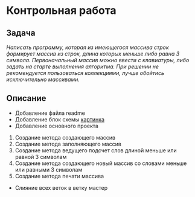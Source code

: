 # Контрольная работа

## Задача

_Написать программу, которая из имеющегося массива строк формирует массив из строк, длина которых меньше либо равна 3 символа. Первоначальный массив можно ввести с клавиатуры, либо задать на старте выполнения алгоритма. При решении не рекомендуется пользоваться коллекциями, лучше обойтись исключительно массивами._

## Описание

* Добавление файла readme
* Добавление блок схемы [картинка](BlockDiagram.drawio.png)
* Добавление основного проекта

1. Создание метода создающего массив
2. Создание метода заполняющего массив
3. Создание метода ведущего подсчет слов длиной меньше или равной 3 символам
4. Создание метода создающего новый массив со словами меньше или равными 3 символам
5. Создание метода печати массива

* Слияние всех веток в ветку мастер
